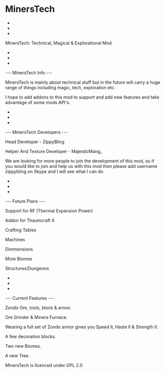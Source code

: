 MinersTech
==========

-
-
-

MinersTech: Technical, Magical &amp; Explorational Mod

-
-
-

--- MinersTech Info ---

MinersTech is mainly about technical stuff but in the future will carry a huge range of things including magic, tech, exploration etc.

I hope to add addons to this mod to support and add new features and take advantage of some mods API's.

-
-
-

--- MinersTech Developers ---

Head Developer - ZippyBling

Helper And Texture Developer - MajesticMang_

We are looking for more people to join the development of this mod, so if you would like to join and help us with this mod then please add username zippybling on Skype and I will see what I can do.

-
-
-

--- Future Plans ---

Support for RF (Thermal Expansion Power)

Addon for Thaumcraft 4

Crafting Tables

Machines

Dimmensions

More Biomes

Structures/Dungeons

-
-
-

--- Current Features ---

Zondo Ore, tools, block &amp; armor.

Ore Grinder &amp; Miners Furnace.

Wearing a full set of Zondo armor gives you Speed II, Haste II &amp; Strength II.

A few decoration blocks.

Two new Biomes.

A new Tree.


MinersTech is licenced under GPL 2.0

